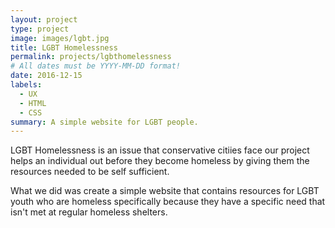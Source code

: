 ```yaml
---
layout: project
type: project
image: images/lgbt.jpg
title: LGBT Homelessness
permalink: projects/lgbthomelessness
# All dates must be YYYY-MM-DD format!
date: 2016-12-15
labels:
  - UX
  - HTML
  - CSS
summary: A simple website for LGBT people.
---
```


LGBT Homelessness is an issue that conservative citiies face our project helps an individual out before they become homeless by giving them the resources needed to be self sufficient.

What we did was create a simple website that contains resources for LGBT youth who are homeless specifically because they have a specific need that isn't met at regular homeless shelters.
